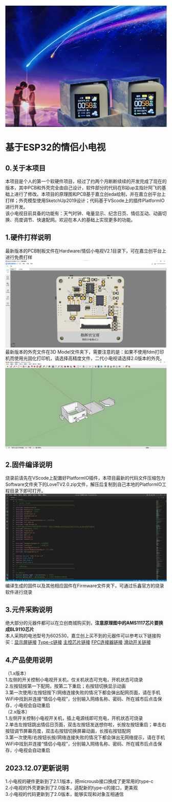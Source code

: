 ![](Images/MiniTV2.0.jpg)
# 基于ESP32的情侣小电视
## 0.关于本项目
本项目是个人的第一个软硬件项目，经过了约两个月断断续续的开发完成了现在的版本，其中PCB和外壳完全由自己设计，软件部分的代码在B站up主指针阿飞的基础上进行了修改。本项目的原理图和PCB基于嘉立创eda绘制，并在嘉立创平台上打样；外壳模型使用SketchUp2019设计；代码基于VScode上的插件PlatformIO进行开发。  
该小电视目前具备的功能有：天气时钟、电量显示、纪念日页、情侣互动、动画切换、亮度调节、快速配网。欢迎在本人的基础上实现更多的功能。
## 1.硬件打样说明
最新版本的PCB制板文件在Hardware/情侣小电视V2.1目录下，可在嘉立创平台上进行免费打样
![](Images/PCB2.0.jpg)
最新版本的外壳文件在3D Model文件夹下，需要注意的是：如果不使用fdm打印机而使用光固化打印机，请选择高精度文件，二代小电视请选择2.0版本的外壳。
![](Images/3DModel2.0.jpg)
## 2.固件编译说明
烧录前请先在VScode上配置好PlatformIO插件，本项目最新的代码文件压缩包为Software文件夹下的LoveTV2.0.zip文件，解压后复制到自己本地的PlatformIO工程目录下即可打开。
![](Images/Code2.0.jpg)
编译生成的固件以及其他相应固件在Firmware文件夹下，可通过乐鑫官方的烧录软件进行烧录
## 3.元件采购说明
绝大部分的元器件都可以在立创商城购买到，**注意原理图中的AMS1117芯片要换成BL9110芯片**  
本人采购的电池型号为602530，嘉立创上买不到的元器件可以参考以下链接购买：[显示屏链接](https://item.taobao.com/item.htm?id=565306950948&spm=a1z0d.6639537/tb.1997196601.183.3c317484soud9F&skuId=4731850057790) [Type-c链接](https://item.taobao.com/item.htm?id=573090887123&spm=a1z0d.6639537/tb.1997196601.4.3c317484soud9F) [主控芯片链接](https://item.taobao.com/item.htm?id=634424428305&skuId=4543431189229&spm=a1z0d.6639537/tb.1997196601.12.3c317484soud9F) [FPC连接器链接](https://item.taobao.com/item.htm?id=552629356951&spm=a1z0d.6639537/tb.1997196601.20.3c317484soud9F&skuId=4983175264945) [滑动开关链接](https://item.taobao.com/item.htm?id=569513203579&spm=a1z0d.6639537/tb.1997196601.261.3c317484soud9F)  
## 4.产品使用说明
（1.x版本）  
1.左侧的开关控制小电视开关机，仅关机状态可充电，开机状态可烧录  
2.左按钮按第一下配网，按第二下重启；右按钮切换显示动画  
3.第一次使用/左按钮按下/网络连接失败的情况下都会弹出配网页面，请在手机WiFi中找到并连接“情侣小电视”，分别输入网络名称、密码、所在城市后点击保存，小电视会自动重启  
（2.x版本）  
1.左侧开关控制小电视开关机，插上电源线即可充电，开机状态可烧录  
2.单击左按钮跳出情侣日页面，双击左按钮发送想你啦，长按左按钮重启；单击右按钮调节屏幕亮度，双击右按钮切换屏幕动画，长按右按钮配网  
3.第一次使用/右按钮长按/网络连接失败的情况下都会弹出无网络提示，请在手机WiFi中找到并连接“情侣小电视”，分别输入网络名称、密码、所在城市后点击保存，小电视会自动重启  
## 2023.12.07更新说明
1.小电视的硬件更新到了2.1.1版本，把microusb接口换成了更常用的type-c  
2.小电视的外壳更新到了2.0版本，适配新的type-c的接口，更美观  
3.小电视的代码更新到了2.0版本，能够实现和对象互相通信  
